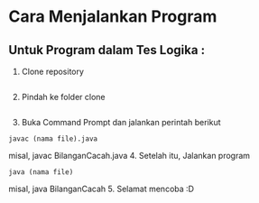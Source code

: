 # Cara Menjalankan Program

## Untuk Program dalam Tes Logika :
1. Clone repository
```
```
2. Pindah ke folder clone
```
```
3. Buka Command Prompt dan jalankan perintah berikut
```
javac (nama file).java
```
misal, javac BilanganCacah.java
4. Setelah itu, Jalankan program
```
java (nama file)
```
misal, java BilanganCacah
5. Selamat mencoba :D
